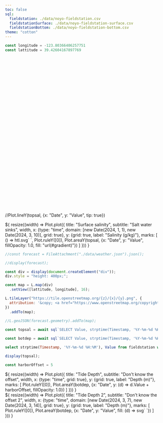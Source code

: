 ```yaml
---
toc: false
sql:
  fieldstation: ./data/noyo-fieldstation.csv
  fieldstationSurface: ./data/noyo-fieldstation-surface.csv
  fieldstationBottom: ./data/noyo-fieldstation-bottom.csv
theme: "cotton"
---
```


<style>

.hero {
  display: flex;
  flex-direction: column;
  align-items: center;
  font-family: var(--sans-serif);
  margin: 4rem 0 8rem;
  text-wrap: balance;
  text-align: center;
}

.hero h1 {
  margin: 2rem 0;
  max-width: none;
  font-size: 14vw;
  font-weight: 900;
  line-height: 1;
  background: linear-gradient(30deg, var(--theme-foreground-focus), currentColor);
  -webkit-background-clip: text;
  -webkit-text-fill-color: transparent;
  background-clip: text;
}

.hero h2 {
  margin: 0;
  max-width: 34em;
  font-size: 20px;
  font-style: initial;
  font-weight: 500;
  line-height: 1.5;
  color: var(--theme-foreground-muted);
}

@media (min-width: 640px) {
  .hero h1 {
    font-size: 90px;
  }
}

</style>

```js
const longitude = -123.80366406257751
const lattitude = 39.42604167897769
```

<div class="hero">
  <h1>Hello, Noyo Harbor</h1>
</div>

//Plot.lineY(topsal, {x: "Date", y: "Value", tip: true})

<div class="grid grid-cols-2" style="grid-auto-rows: 504px;">
  <div class="card">${
    resize((width) => Plot.plot({
      title: "Surface salinity",
      subtitle: "Salt water sinks",
      width,
	  x: {type: "time", domain: [new Date(2024, 1, 1), new Date(2024, 3, 10)], grid: true},
      y: {grid: true, label: "Salinity (g/kg)"},
      marks: [
        () => htl.svg`<defs>
          <linearGradient id="gradient" gradientTransform="rotate(90)">
          <stop offset="15%" stop-color="purple" />
          <stop offset="75%" stop-color="red" />
          <stop offset="100%" stop-color="gold" />
          </linearGradient>
        </defs>`,
        Plot.ruleY([0]),
		Plot.areaY(topsal, {x: "Date", y: "Value", fillOpacity: 1.0, fill: "url(#gradient)"})
      ]
    }))
  }</div>
</div>

```js
//const forecast = FileAttachment("./data/weather.json").json();
```

```js
//display(forecast);
```

```js
const div = display(document.createElement("div"));
div.style = "height: 400px;";

const map = L.map(div)
  .setView([lattitude, longitude], 16);

L.tileLayer("https://tile.openstreetmap.org/{z}/{x}/{y}.png", {
  attribution: '&copy; <a href="https://www.openstreetmap.org/copyright">OpenStreetMap</a>'
})
  .addTo(map);
  
//L.geoJSON(forecast.geometry).addTo(map);
```

```js
const topsal = await sql`SELECT Value, strptime(Timestamp, '%Y-%m-%d %H:%M') as Date from fieldstation where \"Series Name\" = 'Surface Salinity'`

const botdep = await sql`SELECT Value, strptime(Timestamp, '%Y-%m-%d %H:%M') as Date from fieldstationBottom where \"Series Name\" = 'Depth' AND date_sub('day', Date, current_date) < 7`
```

```sql
select strptime(Timestamp, '%Y-%m-%d %H:%M'), Value from fieldstation where \"Series Name\" = 'Surface Salinity';
```


```js
display(topsal);

const harborOffset = 5
```

<div class="grid grid-cols-2" style="grid-auto-rows: 504px;">
  <div class="card">${
    resize((width) => Plot.plot({
      title: "Tide Depth",
      subtitle: "Don't know the offset",
      width,
	  x: {type: "time", grid: true},
      y: {grid: true, label: "Depth (m)"},
      marks: [
        Plot.ruleY([0]),
		Plot.areaY(botdep, {x: "Date", y: (d) => d.Value + harborOffset, fillOpacity: 1.0})
      ]
    }))
  }</div>
</div>

<div class="grid grid-cols-2" style="grid-auto-rows: 504px;">
  <div class="card">${
    resize((width) => Plot.plot({
      title: "Tide Depth 2",
      subtitle: "Don't know the offset 2",
      width,
	  x: {type: "time", domain: [new Date(2024, 3, 7), new Date(2024, 3, 14)], grid: true},
      y: {grid: true, label: "Depth (m)"},
      marks: [
        Plot.ruleY([0]),
		Plot.areaY(botdep, {x: "Date", y: "Value", fill: (d) => svg`
          <linearGradient id="water${d.Date}" gradientTransform="rotate(90)">
          <stop offset="15%" stop-color="blue" />
          <stop offset="${d.i}" stop-color="aqua" />
          <stop offset="100%" stop-color="green" />
          </linearGradient>`})
      ]
    }))
  }</div>
</div>
